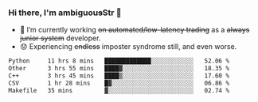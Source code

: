 ### Hi there, I'm ambiguou~~s~~Str 👋

<!--
**ambiguoustexture/ambiguoustexture** is a ✨ _special_ ✨ repository because its `README.md` (this file) appears on your GitHub profile.

Here are some ideas to get you started:
-->
- 🔭 I’m currently working ~~on automated/low-latency trading~~ as a ~~always junior system~~ developer.
- :worried: Experiencing ~~endless~~ imposter syndrome still, and even worse.

<!--START_SECTION:waka-->

```txt
Python     11 hrs 8 mins   █████████████░░░░░░░░░░░░   52.06 %
Other      3 hrs 55 mins   ████▓░░░░░░░░░░░░░░░░░░░░   18.35 %
C++        3 hrs 45 mins   ████▒░░░░░░░░░░░░░░░░░░░░   17.60 %
CSV        1 hr 28 mins    █▓░░░░░░░░░░░░░░░░░░░░░░░   06.86 %
Makefile   35 mins         ▓░░░░░░░░░░░░░░░░░░░░░░░░   02.74 %
```

<!--END_SECTION:waka-->
